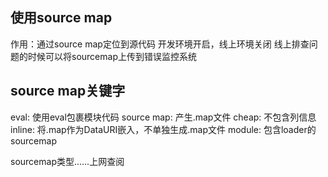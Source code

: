 ## 使用source map
作用：通过source map定位到源代码
开发环境开启，线上环境关闭
线上排查问题的时候可以将sourcemap上传到错误监控系统

## source map关键字
eval: 使用eval包裹模块代码
source map: 产生.map文件
cheap: 不包含列信息
inline: 将.map作为DataURI嵌入，不单独生成.map文件
module: 包含loader的sourcemap

sourcemap类型......上网查阅





